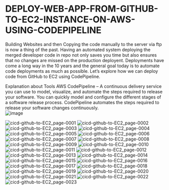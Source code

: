 # DEPLOY-WEB-APP-FROM-GITHUB-TO-EC2-INSTANCE-ON-AWS-USING-CODEPIPELINE <br>

Building Websites and then Copying the code manually to the server via ftp is now a thing of the past. Having an automated system deploying the merged developer code in repo not only saves you time but also ensures that no changes are missed on the production deployent. Deployments have come a long way in the 10 years and the general goal today is to automate code deployments as much as possible. Let’s explore how we can deploy code from GitHub to EC2 using CodePipeline.

Explanation about Tools AWS CodePipeline – A continuous delivery service you can use to model, visualize, and automate the steps required to release your software. You can quickly model and configure the different stages of a software release process. CodePipeline automates the steps required to release your software changes continuously.
<br>
![image](https://user-images.githubusercontent.com/82276019/184545922-a3381d34-15cd-4131-98d2-76059cd4f827.png)
<br>

![cicd-github-to-EC2_page-0001](https://user-images.githubusercontent.com/82276019/224101280-618fe100-23d9-401e-843d-ebcd93463e0b.jpg)
![cicd-github-to-EC2_page-0002](https://user-images.githubusercontent.com/82276019/224101291-554bb76f-825c-47aa-80d8-5fc8a7da2c93.jpg)
![cicd-github-to-EC2_page-0003](https://user-images.githubusercontent.com/82276019/224101342-8908b48b-812a-4df7-9c51-f991b0215cb7.jpg)
![cicd-github-to-EC2_page-0004](https://user-images.githubusercontent.com/82276019/224101403-c865724e-f314-4195-a88d-f3e2babaa8e7.jpg)
![cicd-github-to-EC2_page-0005](https://user-images.githubusercontent.com/82276019/224101439-fb383713-c10d-4ba9-bd50-d14463a19215.jpg)
![cicd-github-to-EC2_page-0006](https://user-images.githubusercontent.com/82276019/224101554-bf7716b8-3b9d-415e-aa05-34185971520c.jpg)
![cicd-github-to-EC2_page-0007](https://user-images.githubusercontent.com/82276019/224101569-964252cd-b1bf-4e0b-8a49-d4d475238bc4.jpg)
![cicd-github-to-EC2_page-0008](https://user-images.githubusercontent.com/82276019/224101597-749b9dbb-91f9-4881-a48d-719d5b694e90.jpg)
![cicd-github-to-EC2_page-0009](https://user-images.githubusercontent.com/82276019/224101651-a404317d-f88b-416a-b3be-1f8f34df5edb.jpg)
![cicd-github-to-EC2_page-0010](https://user-images.githubusercontent.com/82276019/224101682-ff0e9b47-34cf-4cd2-99a8-2676c6964318.jpg)
![cicd-github-to-EC2_page-0011](https://user-images.githubusercontent.com/82276019/224101709-e7ebdcab-9d1a-4376-a02a-593fd806534f.jpg)
![cicd-github-to-EC2_page-0012](https://user-images.githubusercontent.com/82276019/224101786-523123db-ca7f-4a2e-9c78-fd65edaded65.jpg)
![cicd-github-to-EC2_page-0013](https://user-images.githubusercontent.com/82276019/224101802-ec4228a8-803a-4438-a941-e6ae1f61d042.jpg)
![cicd-github-to-EC2_page-0014](https://user-images.githubusercontent.com/82276019/224101809-d6c645ed-0f05-4500-a362-6e83cd208b23.jpg)
![cicd-github-to-EC2_page-0015](https://user-images.githubusercontent.com/82276019/224101920-86cf6154-bcc3-4fe2-8615-982ca0df3597.jpg)
![cicd-github-to-EC2_page-0016](https://user-images.githubusercontent.com/82276019/224102180-8605096e-56d7-49e2-836f-c872aacf0da5.jpg)
![cicd-github-to-EC2_page-0017](https://user-images.githubusercontent.com/82276019/224102190-f5f85411-c9a1-4195-b791-3f5705434b94.jpg)
![cicd-github-to-EC2_page-0018](https://user-images.githubusercontent.com/82276019/224102232-e7496ab4-751d-41d0-92b0-12993c035016.jpg)
![cicd-github-to-EC2_page-0019](https://user-images.githubusercontent.com/82276019/224102384-0af47737-0164-430e-ad16-39899d170e5d.jpg)
![cicd-github-to-EC2_page-0020](https://user-images.githubusercontent.com/82276019/224102403-22d5531b-2476-4042-82a3-b98be75c7f2c.jpg)
![cicd-github-to-EC2_page-0021](https://user-images.githubusercontent.com/82276019/224102484-98534ce2-5548-4894-b237-50f04bfca5d2.jpg)
![cicd-github-to-EC2_page-0022](https://user-images.githubusercontent.com/82276019/224102509-4c39ccba-7e69-430d-8259-b85925b22549.jpg)
![cicd-github-to-EC2_page-0023](https://user-images.githubusercontent.com/82276019/224102608-01f35624-eecf-4987-8cb1-b3669017c68d.jpg)




